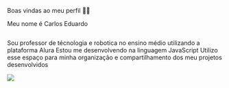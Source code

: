 Boas vindas ao meu perfil 🐡🐠

Meu nome é Carlos Eduardo

![]()

Sou professor de técnologia e robotica no ensino médio utilizando a plataforma Alura
Estou me desenvolvendo na linguagem JavaScript
Utilizo esse espaço para minha organização e compartilhamento dos meu projetos desenvolvidos

![](https://media.tenor.com/5thVGhoQJTgAAAAi/pogfish-pog.gif)

